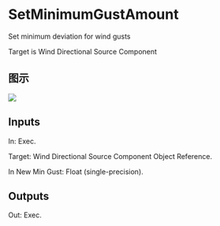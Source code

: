 # SetMinimumGustAmount

Set minimum deviation for wind gusts

Target is Wind Directional Source Component

## 图示

![]($-20221218-21373062.png)

## Inputs

In: Exec.

Target: Wind Directional Source Component Object Reference.

In New Min Gust: Float (single-precision).  

## Outputs

Out: Exec.

